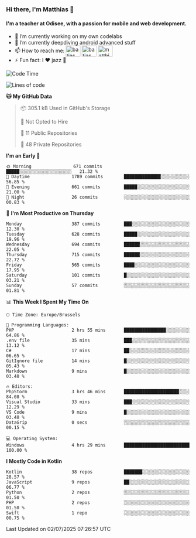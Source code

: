 ### Hi there, I'm Matthias 👋

#### I'm a teacher at Odisee, with a passion for mobile and web development.

- 🔭 I’m currently working on my own codelabs
- 🌱 I’m currently deepdiving android advanced stuff
- 📫 How to reach me: <a href="https://dev.to/batjas" target="_blank"><img align="center" src="https://raw.githubusercontent.com/rahuldkjain/github-profile-readme-generator/master/src/images/icons/Social/devto.svg" alt="batjas" height="30" width="40" /></a>
<a href="https://twitter.com/batjas" target="_blank"><img align="center" src="https://raw.githubusercontent.com/rahuldkjain/github-profile-readme-generator/master/src/images/icons/Social/twitter.svg" alt="batjas" height="30" width="40" /></a>
<a href="https://linkedin.com/in/matthiasdruwé" target="_blank"><img align="center" src="https://raw.githubusercontent.com/rahuldkjain/github-profile-readme-generator/master/src/images/icons/Social/linked-in-alt.svg" alt="matthiasdruwé" height="30" width="40" /></a>
- ⚡ Fun fact: I ❤ jazz 🎷


<!--START_SECTION:waka-->
![Code Time](http://img.shields.io/badge/Code%20Time-1%2C444%20hrs%2026%20mins-blue)

![Lines of code](https://img.shields.io/badge/From%20Hello%20World%20I%27ve%20Written-7.4%20million%20lines%20of%20code-blue)

**🐱 My GitHub Data** 

> 📦 305.1 kB Used in GitHub's Storage 
 > 
> 🚫 Not Opted to Hire
 > 
> 📜 11 Public Repositories 
 > 
> 🔑 48 Private Repositories 
 > 
**I'm an Early 🐤** 

```text
🌞 Morning                671 commits         █████░░░░░░░░░░░░░░░░░░░░   21.32 % 
🌆 Daytime                1789 commits        ██████████████░░░░░░░░░░░   56.85 % 
🌃 Evening                661 commits         █████░░░░░░░░░░░░░░░░░░░░   21.00 % 
🌙 Night                  26 commits          ░░░░░░░░░░░░░░░░░░░░░░░░░   00.83 % 
```
📅 **I'm Most Productive on Thursday** 

```text
Monday                   387 commits         ███░░░░░░░░░░░░░░░░░░░░░░   12.30 % 
Tuesday                  628 commits         █████░░░░░░░░░░░░░░░░░░░░   19.96 % 
Wednesday                694 commits         ██████░░░░░░░░░░░░░░░░░░░   22.05 % 
Thursday                 715 commits         ██████░░░░░░░░░░░░░░░░░░░   22.72 % 
Friday                   565 commits         ████░░░░░░░░░░░░░░░░░░░░░   17.95 % 
Saturday                 101 commits         █░░░░░░░░░░░░░░░░░░░░░░░░   03.21 % 
Sunday                   57 commits          ░░░░░░░░░░░░░░░░░░░░░░░░░   01.81 % 
```


📊 **This Week I Spent My Time On** 

```text
🕑︎ Time Zone: Europe/Brussels

💬 Programming Languages: 
PHP                      2 hrs 55 mins       ████████████████░░░░░░░░░   64.86 % 
.env file                35 mins             ███░░░░░░░░░░░░░░░░░░░░░░   13.12 % 
C#                       17 mins             ██░░░░░░░░░░░░░░░░░░░░░░░   06.65 % 
GitIgnore file           14 mins             █░░░░░░░░░░░░░░░░░░░░░░░░   05.43 % 
Markdown                 9 mins              █░░░░░░░░░░░░░░░░░░░░░░░░   03.48 % 

🔥 Editors: 
PhpStorm                 3 hrs 46 mins       █████████████████████░░░░   84.08 % 
Visual Studio            33 mins             ███░░░░░░░░░░░░░░░░░░░░░░   12.29 % 
VS Code                  9 mins              █░░░░░░░░░░░░░░░░░░░░░░░░   03.48 % 
DataGrip                 0 secs              ░░░░░░░░░░░░░░░░░░░░░░░░░   00.15 % 

💻 Operating System: 
Windows                  4 hrs 29 mins       █████████████████████████   100.00 % 
```

**I Mostly Code in Kotlin** 

```text
Kotlin                   38 repos            ███████░░░░░░░░░░░░░░░░░░   28.57 % 
JavaScript               9 repos             ██░░░░░░░░░░░░░░░░░░░░░░░   06.77 % 
Python                   2 repos             ░░░░░░░░░░░░░░░░░░░░░░░░░   01.50 % 
PHP                      2 repos             ░░░░░░░░░░░░░░░░░░░░░░░░░   01.50 % 
Swift                    1 repo              ░░░░░░░░░░░░░░░░░░░░░░░░░   00.75 % 
```




 Last Updated on 02/07/2025 07:26:57 UTC
<!--END_SECTION:waka-->
